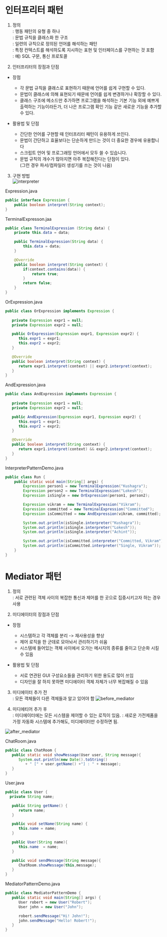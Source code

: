 # 인터프리터 패턴
1. 정의 </br>
: 행동 패턴의 유형 중 하나 </br>
: 문법 규칙을 클래스화 한 구조</br>
: 일련의 규칙으로 정의된 언어를 해석하는 패턴</br>
: 특정 컨텍스트를 해석하도록 지시하는 표현 및 인터페이스를 구현하는 것 포함 </br>
: 예) SQL 구문, 통신 프로토콜

2. 인터프리터의 장점과 단점 </br>
- 장점 </br>
    - 각 문법 규칙을 클래스로 표현하기 때문에 언어를 쉽게 구현할 수 있다. </br>
    - 문법이 클래스에 의해 표현되기 때문에 언어를 쉽게 변경하거나 확장할 수 있다.</br>
    - 클래스 구조에 메소드만 추가하면 프로그램을 해석하는 기본 기능 외에 예쁘게 출력하는 기능이라든가, 더 나은 프로그램 확인 기능 같은 새로운 기능을 추가할 수 있다.</br>
    
-  활용법 및 단점 </br>
    - 간단한 언어를 구현할 때 인터프리터 패턴이 유용하게 쓰인다. </br>
    - 문법이 간단하고 효율보다는 단순하게 만드는 것이 더 중요한 경우에 유용합니다 </br>
    - 스크립트 언어 및 프로그래밍 언어에서 모두 쓸 수 있습니다. </br>
    - 문법 규칙의 개수가 많아지면 아주 복잡해진다는 단점이 있다. </br>
    (그런 경우 파서/컴파일러 생성기를 쓰는 것이 나음) 

3. 구현 방법 </br>
![interpreter](https://github.com/ohbokdong/DesignPatternStudy/blob/master/summary/img/week14/sgmsgood/interpreter.jpg)

Expression.java
```java
public interface Expression {
    public boolean interpret(String context);
}
```

TerminalExpresson.jaa
```java
public class TerminalExpression (String data) {
    private this.data = data;

    public TerminalExpression(String data) {
        this.data = data;
    }

    @Override
    public boolean interpret(String context) {
        if(context.contains(data)) {
            return true;
        }
        return false;
    }
}
```

OrExpression.java
```java
public class OrExpression implements Expression {
	 
   private Expression expr1 = null;
   private Expression expr2 = null;

   public OrExpression(Expression expr1, Expression expr2) { 
      this.expr1 = expr1;
      this.expr2 = expr2;
   }

   @Override
   public boolean interpret(String context) {		
      return expr1.interpret(context) || expr2.interpret(context);
   }
}
```

AndExpression.java
```java
public class AndExpression implements Expression {
	 
   private Expression expr1 = null;
   private Expression expr2 = null;

   public AndExpression(Expression expr1, Expression expr2) { 
      this.expr1 = expr1;
      this.expr2 = expr2;
   }

   @Override
   public boolean interpret(String context) {		
      return expr1.interpret(context) && expr2.interpret(context);
   }
}
```
InterpreterPatternDemo.java
```java
public class Run {
    public static void main(String[] args) {
        Expression person1 = new TerminalExpression("Kushagra");
        Expression person2 = new TerminalExpression("Lokesh");
        Expression isSingle = new OrExpression(person1, person2);

        Expression vikram = new TerminalExpression("Vikram");
        Expression committed = new TerminalExpression("Committed");
        Expression isCommitted = new AndExpression(vikram, committed);

        System.out.println(isSingle.interpreter("Kushagra"));
        System.out.println(isSingle.interpreter("Lokesh"));
        System.out.println(isSingle.interpreter("Achint"));

        System.out.println(isCommitted.interpreter("Committed, Vikram"));
        System.out.println(isCommitted.interpreter("Single, Vikram"));
    }
}
```

# Mediator 패턴
1. 정의 </br>
: 서로 관련된 객체 사이의 복잡한 통신과 제어를 한 곳으로 집중시키고자 하는 경우 사용

2. 미디에이터의 장점과 단점</br>
- 장점
    - 시스템하고 각 객체를 분리 -> 재사용성을 향상
    - 제어 로직을 한 군데로 모아놔서 관리하기가 쉬움
    - 시스템에 들어있는 객체 사이에서 오가는 메시지의 종류를 줄이고 단순화 시킬 수 있음

- 활용법 및 단점
    - 서로 연관된 GUI 구성요소들을 관리하기 위한 용도로 많이 쓰임
    - 디자인을 잘 하지 못하면 미디에이터 객체 자체가 너무 복잡해질 수 있음

3. 미디에이터 추가 전</br>
: 모든 객체들이 다른 객체들과 알고 있어야 함
![before_mediator](https://github.com/ohbokdong/DesignPatternStudy/blob/master/summary/img/week14/sgmsgood/BeforeMediator.jpg)

4. 미디에티어 추가 후</br>
: 미디에이터에는 모든 시스템을 제어할 수 있는 로직이 있음. 
: 새로운 가전제품을 가정 자동화 시스템에 추가해도, 미디에이터만 수정하면 됨.

![after_mediator](https://github.com/ohbokdong/DesignPatternStudy/blob/master/summary/img/week14/sgmsgood/AfterMediator.jpg)



ChatRoom.java
```java
public class ChatRoom {
   public static void showMessage(User user, String message){
      System.out.println(new Date().toString()
         + " [" + user.getName() +"] : " + message);
   }
}
```

User.java
```java
public class User {
  private String name;

   public String getName() {
      return name;
   }

   public void setName(String name) {
      this.name = name;
   }

   public User(String name){
      this.name  = name;
   }

   public void sendMessage(String message){
      ChatRoom.showMessage(this,message);
   }
}
```

MediatorPatternDemo.java
```java
public class MediatorPatternDemo {
   public static void main(String[] args) {
      User robert = new User("Robert");
      User john = new User("John");

      robert.sendMessage("Hi! John!");
      john.sendMessage("Hello! Robert!");
   }
}
```
